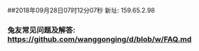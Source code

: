 ##2018年09月28日07时12分07秒 新址: 159.65.2.98
### 兔友常见问题及解答: https://github.com/wanggonging/d/blob/w/FAQ.md
